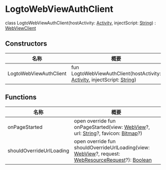 # LogtoWebViewAuthClient


class LogtoWebViewAuthClient(hostActivity: [Activity](https://developer.android.com/reference/kotlin/android/app/Activity.html), injectScript: [String](https://kotlinlang.org/api/latest/jvm/stdlib/kotlin/-string/index.html)) : [WebViewClient](https://developer.android.com/reference/kotlin/android/webkit/WebViewClient.html)

## Constructors

| 名称 | 概要 |
|---|---|
| LogtoWebViewAuthClient | fun LogtoWebViewAuthClient(hostActivity: [Activity](https://developer.android.com/reference/kotlin/android/app/Activity.html), injectScript: [String](https://kotlinlang.org/api/latest/jvm/stdlib/kotlin/-string/index.html)) |

## Functions

| 名称 | 概要 |
|---|---|
| onPageStarted | open override fun onPageStarted(view: [WebView](https://developer.android.com/reference/kotlin/android/webkit/WebView.html)?, url: [String](https://kotlinlang.org/api/latest/jvm/stdlib/kotlin/-string/index.html)?, favicon: [Bitmap](https://developer.android.com/reference/kotlin/android/graphics/Bitmap.html)?) |
| shouldOverrideUrlLoading | open override fun shouldOverrideUrlLoading(view: [WebView](https://developer.android.com/reference/kotlin/android/webkit/WebView.html)?, request: [WebResourceRequest](https://developer.android.com/reference/kotlin/android/webkit/WebResourceRequest.html)?): [Boolean](https://kotlinlang.org/api/latest/jvm/stdlib/kotlin/-boolean/index.html) |
